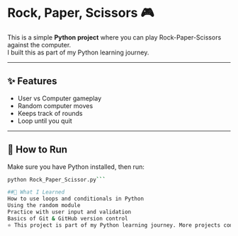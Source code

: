 # Rock, Paper, Scissors 🎮

This is a simple **Python project** where you can play Rock-Paper-Scissors against the computer.  
I built this as part of my Python learning journey.

---

## ✨ Features
- User vs Computer gameplay
- Random computer moves
- Keeps track of rounds
- Loop until you quit

---

## 🚀 How to Run
Make sure you have Python installed, then run:

```bash
python Rock_Paper_Scissor.py```

##🧠 What I Learned
How to use loops and conditionals in Python
Using the random module
Practice with user input and validation
Basics of Git & GitHub version control
⭐ This project is part of my Python learning journey. More projects coming soon!
